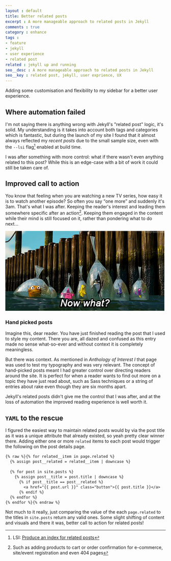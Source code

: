 ```yaml
---
layout : default
title: Better related posts
excerpt : A more manageable approach to related posts in Jekyll
comments : true
category : enhance
tags :
- feature
- jekyll
- user experience
- related post 
related : jekyll up and running
seo__desc : A more manageable approach to related posts in Jekyll
seo__key : related post, jekyll, user exprience, UX
---
```

Adding some customisation and flexibility to my sidebar for a better user experience.
<!-- /intro -->


## Where automation failed
I'm not saying there is anything wrong with Jekyll's "related post" logic, it's solid. My understanding is it takes into account both tags and categories which is fantastic, but during the launch of my site I found that it almost always reflected my *recent posts* due to the small sample size, even with the `--lsi` flag[^1] enabled at build time.

I was after something with more control: what if there wasn't even anything related to this post? While this is an edge-case with a bit of work it could still be taken care of.

## Improved call to action
You know that feeling when you are watching a new TV series, how easy it is to watch another episode? So often you say <q>one more</q> and suddenly it's 3am. That's what I was after. Keeping the reader's interest and leading them somewhere specific after an action[^2]. Keeping them engaged in the content while their mind is still focused on it, rather than pondering what to do next...

![finding nemo animated gif](/content/images/now-what.gif)

### Hand picked posts
Imagine this, dear reader. You have just finished reading the post that I used to style my content. There you are, all dazed and confused as this entry made no sense what-so-ever and without context it is completely meaningless. 

But there was context. As mentioned in <cite>Anthology of Interest I</cite> that page was used to test my typography and was very relevant. The concept of hand-picked posts meant I had greater control over directing readers around the site. It is perfect for when a reader wants to find out more on a topic they have just read about, such as Sass techniques or a string of entries about rake even though they are six months apart. 

Jekyll's related posts didn't give me the control that I was after, and at the loss of automation the improved reading experience is well worth it.

## `YAML` to the rescue
I figured the easiest way to maintain related posts would by via the post title as it was a unique attribute that already existed, so yeah pretty clear winner there. Adding either one or more `related` items to each post would trigger the following on the post details page.

~~~ liquid
{% raw %}{% for related__item in page.related %}
  {% assign post__related = related__item | downcase %}
  
  {% for post in site.posts %}
    {% assign post__title = post.title | downcase %}
      {% if post__title == post__related %}
        <a href="{{ post.url }}" class="button">{{ post.title }}</a>
      {% endif %}
  {% endfor %}
{% endfor %}{% endraw %}
~~~

Not much to it really, just comparing the value of the each `page.related` to the titles in `site.posts` return any valid ones. Some slight shifting of content and visuals and there it was, better call to action for related posts!

[^1]: LSI: [Produce an index for related posts](http://jekyllrb.com/docs/configuration/)
[^2]: Such as adding products to cart or order confirmation for e-commerce, site/event registration and even 404 pages
